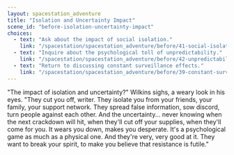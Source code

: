 ```yaml
---
layout: spacestation_adventure
title: "Isolation and Uncertainty Impact"
scene_id: "before-isolation-uncertainty-impact"
choices:
  - text: "Ask about the impact of social isolation."
    link: "/spacestation/spacestation_adventure/before/41-social-isolation-impact"
  - text: "Inquire about the psychological toll of unpredictability."
    link: "/spacestation/spacestation_adventure/before/42-unpredictability-toll"
  - text: "Return to discussing constant surveillance effects."
    link: "/spacestation/spacestation_adventure/before/39-constant-surveillance-effects"
---
```


"The impact of isolation and uncertainty?" Wilkins sighs, a weary look in his eyes. "They cut you off, writer. They isolate you from your friends, your family, your support network. They spread false information, sow discord, turn people against each other. And the uncertainty... never knowing when the next crackdown will hit, when they'll cut off your supplies, when they'll come for you. It wears you down, makes you desperate. It's a psychological game as much as a physical one. And they're very, very good at it. They want to break your spirit, to make you believe that resistance is futile."
